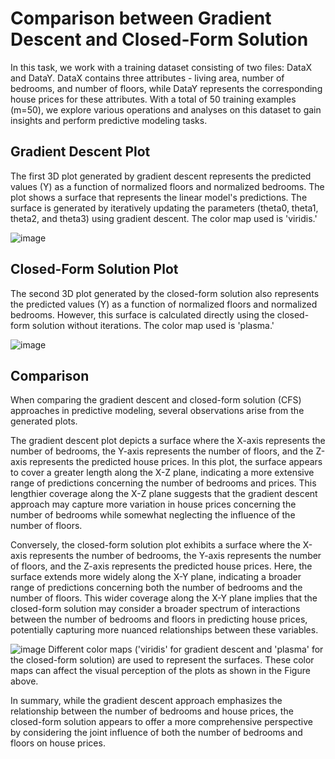 # Comparison between Gradient Descent and Closed-Form Solution

In this task, we work with a training dataset consisting of two files: DataX and DataY. DataX contains three attributes - living area, number of bedrooms, and number of floors, while DataY represents the corresponding house prices for these attributes. With a total of 50 training examples (m=50), we explore various operations and analyses on this dataset to gain insights and perform predictive modeling tasks.

## Gradient Descent Plot
The first 3D plot generated by gradient descent represents the predicted values (Y) as a function of normalized floors and normalized bedrooms. The plot shows a surface that represents the linear model's predictions. The surface is generated by iteratively updating the parameters (theta0, theta1, theta2, and theta3) using gradient descent. The color map used is 'viridis.'

![image](https://github.com/Mirxa08/Comparison-between-Gradient-Descent-and-Closed-Form-Solution/assets/110200970/577df9db-a464-4277-a7a3-db88dd9e04e8)


## Closed-Form Solution Plot
The second 3D plot generated by the closed-form solution also represents the predicted values (Y) as a function of normalized floors and normalized bedrooms. However, this surface is calculated directly using the closed-form solution without iterations. The color map used is 'plasma.'

![image](https://github.com/Mirxa08/Comparison-between-Gradient-Descent-and-Closed-Form-Solution/assets/110200970/7c61ef4e-2e25-48b3-a81a-8c624674b272)


## Comparison

When comparing the gradient descent and closed-form solution (CFS) approaches in predictive modeling, several observations arise from the generated plots.

The gradient descent plot depicts a surface where the X-axis represents the number of bedrooms, the Y-axis represents the number of floors, and the Z-axis represents the predicted house prices. In this plot, the surface appears to cover a greater length along the X-Z plane, indicating a more extensive range of predictions concerning the number of bedrooms and prices. This lengthier coverage along the X-Z plane suggests that the gradient descent approach may capture more variation in house prices concerning the number of bedrooms while somewhat neglecting the influence of the number of floors.

Conversely, the closed-form solution plot exhibits a surface where the X-axis represents the number of bedrooms, the Y-axis represents the number of floors, and the Z-axis represents the predicted house prices. Here, the surface extends more widely along the X-Y plane, indicating a broader range of predictions concerning both the number of bedrooms and the number of floors. This wider coverage along the X-Y plane implies that the closed-form solution may consider a broader spectrum of interactions between the number of bedrooms and floors in predicting house prices, potentially capturing more nuanced relationships between these variables.


![image](https://github.com/Mirxa08/Comparison-between-Gradient-Descent-and-Closed-Form-Solution/assets/110200970/51623700-6d68-470f-a84d-94c94ab4d2eb)
Different color maps ('viridis' for gradient descent and 'plasma' for the closed-form solution) are used to represent the surfaces. These color maps can affect the visual perception of the plots as shown in the Figure above.


In summary, while the gradient descent approach emphasizes the relationship between the number of bedrooms and house prices, the closed-form solution appears to offer a more comprehensive perspective by considering the joint influence of both the number of bedrooms and floors on house prices.

